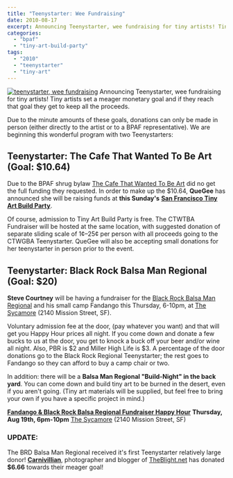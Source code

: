 ```yaml
---
title: "Teenystarter: Wee Fundraising"
date: 2010-08-17
excerpt: Announcing Teenystarter, wee fundraising for tiny artists! Tiny artists set a meager monetary goal and if they reach that goal they get to keep all the proceeds.
categories: 
  - "bpaf"
  - "tiny-art-build-party"
tags: 
  - "2010"
  - "teenystarter"
  - "tiny-art"
---
```


[![teenystarter, wee fundraising](/images/teenystarter.png "teenystarter, wee fundraising")](http://balsaman.org/wp-content/uploads/2010/08/teenystarter.png) Announcing Teenystarter, wee fundraising for tiny artists! Tiny artists set a meager monetary goal and if they reach that goal they get to keep all the proceeds.

Due to the minute amounts of these goals, donations can only be made in person (either directly to the artist or to a BPAF representative). We are beginning this wonderful program with two Teenystarters:

## Teenystarter: The Cafe That Wanted To Be Art (Goal: $10.64)

Due to the BPAF shrug bylaw [The Cafe That Wanted To Be Art](http://balsaman.org/2010/08/the-cafe-that-wanted-to-be-art/) did no get the full funding they requested. In order to make up the $10.64, **QueGee** has announced she will be raising funds at **this Sunday's** [**San Francisco Tiny Art Build Party**](http://balsaman.org/2010/08/san-francisco-tiny-art-build-party/).

Of course, admission to Tiny Art Build Party is free. The CTWTBA Fundraiser will be hosted at the same location, with suggested donation of separate sliding scale of 1¢–25¢ per person with all proceeds going to the CTWGBA Teenystarter. QueGee will also be accepting small donations for her teenystarter in person prior to the event.

## Teenystarter: Black Rock Balsa Man Regional (Goal: $20)

**Steve Courtney** will be having a fundraiser for the [Black Rock Balsa Man Regional](http://balsaman.org/2010/07/black-rock-balsa-regional-2010-sept-3rd/) and his small camp Fandango this Thursday, 6-10pm, at [The Sycamore](http://www.thesycamoresf.com/) (2140 Mission Street, SF).

Voluntary admission fee at the door, (pay whatever you want) and that will get you Happy Hour prices all night. If you come down and donate a few bucks to us at the door, you get to knock a buck off your beer and/or wine all night. Also, PBR is $2 and Miller High Life is $3. A percentage of the door donations go to the Black Rock Regional Teenystarter; the rest goes to Fandango so they can afford to buy a camp chair or two.

In addition: there will be a **Balsa Man Regional "Build-Night" in the back yard**. You can come down and build tiny art to be burned in the desert, even if you aren't going. (Tiny art materials will be supplied, but feel free to bring your own if you have a specific project in mind.)

[**Fandango & Black Rock Balsa Regional Fundraiser Happy Hour**](http://www.facebook.com/event.php?eid=132980460078918&ref=ts "Facebook invite: Fandango & Black Rock Balsa Regional Fundraiser Happy Hour") **Thursday, Aug 19th, 6pm-10pm** [The Sycamore](http://www.thesycamoresf.com/) (2140 Mission Street, SF)

### UPDATE:

The BRD Balsa Man Regional received it's first Teenystarter relatively large donor! [**Carnivillian**](http://twitter.com/carnivillain), photographer and blogger of [TheBlight.net](http://theblight.net/) has donated **$6.66** towards their meager goal!
